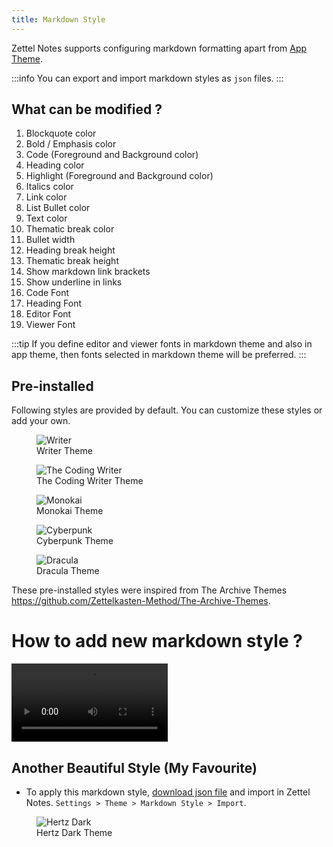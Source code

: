 ```yaml
---
title: Markdown Style
---
```


Zettel Notes supports configuring markdown formatting apart from [App Theme](./app-theme.md).

:::info
You can export and import markdown styles as `json` files.
:::

## What can be modified ?

1. Blockquote color
2. Bold / Emphasis color
3. Code (Foreground and Background color)
4. Heading color
5. Highlight (Foreground and Background color)
6. Italics color
7. Link color
8. List Bullet color
9. Text color
10. Thematic break color
11. Bullet width
12. Heading break height
13. Thematic break height
14. Show markdown link brackets
15. Show underline in links
16. Code Font
17. Heading Font
18. Editor Font
19. Viewer Font 

:::tip
If you define editor and viewer fonts in markdown theme and also in app theme, then fonts selected in markdown theme will be preferred.
:::

## Pre-installed 

Following styles are provided by default. You can customize these styles or add your own.

<figure>
  <img src="/assets/img/markdown-theme-writer.webp" alt="Writer" />
  <figcaption>Writer Theme</figcaption>
</figure>

<figure>
  <img src="/assets/img/markdown-theme-the-coding-writer.webp" alt="The Coding Writer"/>
  <figcaption>The Coding Writer Theme</figcaption>
</figure>

<figure>
  <img src="/assets/img/markdown-theme-monokai.webp" alt="Monokai"/>
  <figcaption>Monokai Theme</figcaption>
</figure>

<figure>
  <img src="/assets/img/markdown-theme-cyberpunk.webp" alt="Cyberpunk"/>
  <figcaption>Cyberpunk Theme</figcaption>
</figure>

<figure>
  <img src="/assets/img/markdown-theme-dracula.webp" alt="Dracula"/>
  <figcaption>Dracula Theme</figcaption>
</figure>

These pre-installed styles were inspired from The Archive Themes https://github.com/Zettelkasten-Method/The-Archive-Themes.

# How to add new markdown style ?

<video width="250" height="" controls>
  <source src="/assets/videos/add-markdown-theme.webm" type="video/webm"/>
Your browser does not support the video tag.
</video> 

## Another Beautiful Style (My Favourite)

- To apply this markdown style, [download json file](../../static/markdown-theme-hertz-dark.json) and import in Zettel Notes. `Settings > Theme > Markdown Style > Import`.


<figure>
  <img src="/assets/img/markdown-theme-hertz-dark.png" alt="Hertz Dark"/>
  <figcaption>Hertz Dark Theme</figcaption>
</figure>